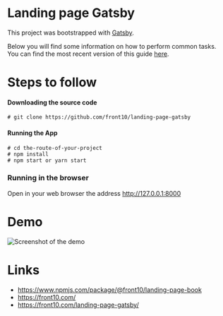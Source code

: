 # Landing page Gatsby

This project was bootstrapped with [Gatsby](https://github.com/gatsbyjs/gatsby).

Below you will find some information on how to perform common tasks.<br>
You can find the most recent version of this guide [here](https://www.gatsbyjs.org/docs).

# Steps to follow

#### Downloading the source code

```
# git clone https://github.com/front10/landing-page-gatsby
```

#### Running the App

```
# cd the-route-of-your-project
# npm install
# npm start or yarn start
```

### Running in the browser

Open in your web browser the address http://127.0.0.1:8000

# Demo

![Screenshot of the demo](https://raw.githubusercontent.com/front10/landing-page-create-react-app/master/capture.png)

# Links

- https://www.npmjs.com/package/@front10/landing-page-book
- https://front10.com/
- https://front10.com/landing-page-gatsby/
